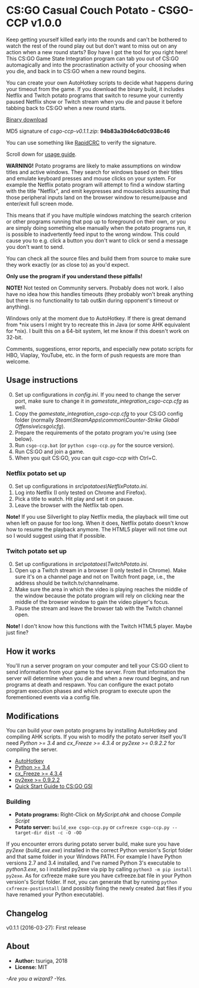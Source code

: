 # CS:GO Casual Couch Potato - CSGO-CCP v1.0.0

Keep getting yourself killed early into the rounds and can't be bothered to
watch the rest of the round play out but don't want to miss out on any action
when a new round starts? Boy have I got the tool for you right here! This CS:GO
Game State Integration program can tab you out of CS:GO automagically and into
the procrastination activity of your choosing when you die, and back in to CS:GO
when a new round begins.

You can create your own AutoHotkey scripts to decide what happens during your
timeout from the game. If you download the binary build, it includes Netflix and
Twitch potato programs that switch to resume your currently paused Netflix show
or Twitch stream when you die and pause it before tabbing back to CS:GO when a
new round starts.

[Binary download ](https://www.dropbox.com/s/nn2rogq41ezvub1/csgo-ccp-v0.1.1.zip?dl=0)

MD5 signature of *csgo-ccp-v0.1.1.zip*: **94b83a39d4c6d0c938c46**

You can use something like [RapidCRC](http://rapidcrc.sourceforge.net/) to
verify the signature.

Scroll down for [usage guide](#usage-instructions).

**WARNING!** Potato programs are likely to make assumptions on window titles and
active windows. They search for windows based on their titles and emulate
keyboard presses and mouse clicks on your system. For example the Netflix potato
program will attempt to find a window starting with the title "Netflix", and
emit keypresses and mouseclicks assuming that those peripheral inputs land on
the browser window to resume/pause and enter/exit full screen mode.

This means that if you have multiple windows matching the search criterion or
other programs running that pop up to foreground on their own, or you are simply
doing something else manually when the potato programs run, it is possible to
inadvertently feed input to the wrong window. This could cause you to e.g. click
a button you don't want to click or send a message you don't want to send.

You can check all the source files and build them from source to make sure they
work exactly (or as close to) as you'd expect.

**Only use the program if you understand these pitfalls!**

**NOTE!** Not tested on Community servers. Probably does not work. I also have
no idea how this handles timeouts (they probably won't break anything but there
is no functionality to tab out&in during opponent's timeout or anything).

Windows only at the moment due to AutoHotkey. If there is great demand from *nix
users I might try to recreate this in Java (or some AHK equivalent for *nix). I
built this on a 64-bit system, let me know if this doesn't work on 32-bit.

Comments, suggestions, error reports, and especially new potato scripts for HBO,
Viaplay, YouTube, etc. in the form of push requests are more than welcome.


## Usage instructions

0. Set up configurations in *config.ini*. If you need to change the server port,
   make sure to change it in *gamestate_integration_csgo-ccp.cfg* as well.
1. Copy the *gamestate_integration_csgo-ccp.cfg* to your CS:GO config folder
   (normally *Steam\SteamApps\common\Counter-Strike Global Offensive\csgo\cfg*).
2. Prepare the requirements of the potato program you're using (see below).
3. Run `csgo-ccp.bat` (or `python csgo-ccp.py` for the source version).
4. Run CS:GO and join a game.
5. When you quit CS:GO, you can quit *csgo-ccp* with Ctrl+C.

### Netflix potato set up

0. Set up configurations in *src\potatoes\NetflixPotato.ini*.
1. Log into Netflix (I only tested on Chrome and Firefox).
2. Pick a title to watch. Hit play and set it on pause.
3. Leave the browser with the Netflix tab open.

**Note!** If you use Silverlight to play Netflix media, the playback will time
out when left on pause for too long. When it does, Netflix potato doesn't know
how to resume the playback anymore. The HTML5 player will not time out so I
would suggest using that if possible.

### Twitch potato set up

0. Set up configurations in *src\potatoes\TwitchPotato.ini*.
1. Open up a Twitch stream in a browser (I only tested in Chrome). Make sure
   it's on a channel page and not on Twitch front page, i.e., the address should
   be twitch.tv/channelname.
2. Make sure the area in which the video is playing reaches the middle of the
   window because the potato program will rely on clicking near the middle of
   the browser window to gain the video player's focus.
3. Pause the stream and leave the browser tab with the Twitch channel open.

**Note!** I don't know how this functions with the Twitch HTML5 player. Maybe
just fine?


## How it works

You'll run a server program on your computer and tell your CS:GO client to send
information from your game to the server. From that information the server will
determine when you die and when a new round begins, and run programs at death
and respawn. You can configure the exact potato program execution phases and
which program to execute upon the forementioned events via a config file.


## Modifications

You can build your own potato programs by installing AutoHotkey and compiling
AHK scripts. If you wish to modify the potato server itself you'll need
*Python >= 3.4* and *cx_Freeze >= 4.3.4* or *py2exe >= 0.9.2.2* for compiling
the server.

- [AutoHotkey](https://www.autohotkey.com/)
- [Python >= 3.4](https://www.python.org/)
- [cx_Freeze >= 4.3.4](http://cx-freeze.sourceforge.net/)
- [py2exe >= 0.9.2.2](https://pypi.python.org/pypi/py2exe)
- [Quick Start Guide to CS:GO GSI](https://github.com/tsuriga/csgo-gsi-qsguide)

### Building

- **Potato programs:** Right-Click on *MyScript.ahk* and choose *Compile Script*
- **Potato server:** `build_exe csgo-ccp.py` or
`cxfreeze csgo-ccp.py --target-dir dist -c -O -OO`

If you encounter errors during potato server build, make sure you have *py2exe*
(*build_exe.exe*) installed in the correct Python version's Script folder and
that same folder in your Windows PATH. For example I have Python versions 2.7
and 3.4 installed, and I've named Python 3's executable to *python3.exe*, so I
installed py2exe via pip by calling `python3 -m pip install py2exe`. As for
cxfreeze make sure you have cxfreeze.bat file in your Python version's Script
folder. If not, you can generate that by running `python cxfreeze-postinstall`
(and possibly fixing the newly created .bat files if you have renamed your
Python executable).


## Changelog

v0.1.1 (2016-03-27): First release

## About

- **Author:** tsuriga, 2018
- **License:** MIT

*-Are you a wizard? -Yes.*
